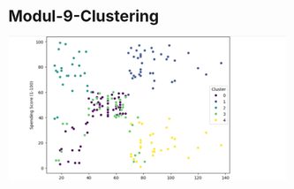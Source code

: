 # Modul-9-Clustering
![Dashboard Auto-MPG](https://github.com/RIFAANDIANI/Modul-9-Clustering/blob/master/Screenshot%202025-10-28%20024241.png)
